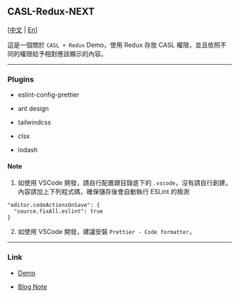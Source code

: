 ## CASL-Redux-NEXT

[[中文](README.md) | [En](README-en.md)]

這是一個關於 `CASL + Redux` Demo，使用 Redux 存放 CASL 權限，並且依照不同的權限給予相對應該顯示的內容。

---

### Plugins

- eslint-config-prettier

- ant design

- tailwindcss

- clsx

- lodash

#### Note

1. 如使用 VSCode 開發，請自行配置跟目錄底下的 `.vscode`，沒有請自行創建，內容請加上下列程式碼，確保儲存後會自動執行 ESLint 的檢測
```
"editor.codeActionsOnSave": {
  "source.fixAll.eslint": true
}
```

2. 如使用 VSCode 開發，建議安裝 `Prettier - Code formatter`，

---

### Link

- [Demo](https://casl-redux-app.vercel.app/)

- [Blog Note](https://rexhung0302.github.io/2023/03/25/20230325/#more)